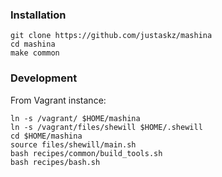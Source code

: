### Installation
```
git clone https://github.com/justaskz/mashina
cd mashina
make common
```

### Development
From Vagrant instance:
```
ln -s /vagrant/ $HOME/mashina
ln -s /vagrant/files/shewill $HOME/.shewill
cd $HOME/mashina
source files/shewill/main.sh
bash recipes/common/build_tools.sh
bash recipes/bash.sh

```
